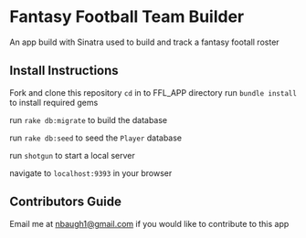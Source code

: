 # Fantasy Football Team Builder

An app build with Sinatra used to build and track a fantasy footall roster

## Install Instructions

Fork and clone this repository
`cd` in to FFL_APP directory
run `bundle install` to install required gems

run `rake db:migrate` to build the database

run `rake db:seed` to seed the `Player` database

run `shotgun` to start a local server

navigate to `localhost:9393` in your browser

## Contributors Guide
Email me at nbaugh1@gmail.com if you would like to contribute to this app


